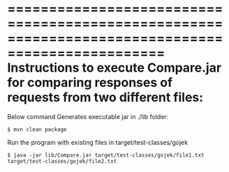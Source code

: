 =================================================================================================
Instructions to execute Compare.jar for comparing responses of requests from two different files:
=================================================================================================

Below command Generates executable jar in ./lib folder:

    $ mvn clean package

Run the program with existing files in target/test-classes/gojek

    $ java -jar lib/Compare.jar target/test-classes/gojek/file1.txt target/test-classes/gojek/file2.txt